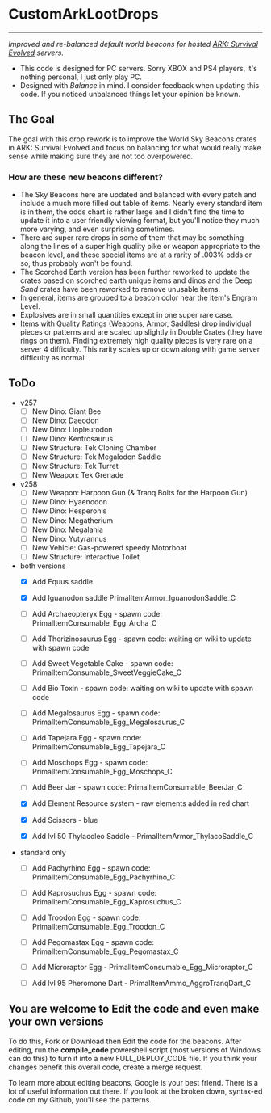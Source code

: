 #  CustomArkLootDrops
----

_Improved and re-balanced default world beacons for hosted [ARK: Survival Evolved](https://www.youtube.com/survivetheark) servers._  

* This code is designed for PC servers. Sorry XBOX and PS4 players, it's nothing personal, I just only play PC.
* Designed with _Balance_ in mind. I consider feedback when updating this code. If you noticed unbalanced things let your opinion be known.

## The Goal  
The goal with this drop rework is to improve the World Sky Beacons crates in ARK: Survival Evolved and focus on balancing for what would really make sense while making sure they are not too overpowered. 

### How are these new beacons different?  
* The Sky Beacons here are updated and balanced with every patch and include a much more filled out table of items. Nearly every standard item is in them, the odds chart is rather large and I didn't find the time to update it into a user friendly viewing format, but you'll notice they much more varying, and even surprising sometimes. 
* There are super rare drops in some of them that may be something along the lines of a super high quality pike or weapon appropriate to the beacon level, and these special items are at a rarity of .003% odds or so, thus probably won't be found. 
* The Scorched Earth version has been further reworked to update the crates based on scorched earth unique items and dinos and the Deep _Sand_ crates have been reworked to remove unusable items.
* In general, items are grouped to a beacon color near the item's Engram Level.  
* Explosives are in small quantities except in one super rare case.  
* Items with Quality Ratings (Weapons, Armor, Saddles) drop individual pieces or patterns and are scaled up slightly in Double Crates (they have rings on them). Finding extremely high quality pieces is very rare on a server 4 difficulty. This rarity scales up or down along with game server difficulty as normal.

ToDo  
----

* v257
	- [ ] New Dino: Giant Bee
	- [ ] New Dino: Daeodon
	- [ ] New Dino: Liopleurodon
	- [ ] New Dino: Kentrosaurus
	- [ ] New Structure: Tek Cloning Chamber
	- [ ] New Structure: Tek Megalodon Saddle
	- [ ] New Structure: Tek Turret
	- [ ] New Weapon: Tek Grenade

* v258
	- [ ] New Weapon: Harpoon Gun (& Tranq Bolts for the Harpoon Gun)
	- [ ] New Dino: Hyaenodon
	- [ ] New Dino: Hesperonis
	- [ ] New Dino: Megatherium
	- [ ] New Dino: Megalania
	- [ ] New Dino: Yutyrannus
	- [ ] New Vehicle: Gas-powered speedy Motorboat
	- [ ] New Structure: Interactive Toilet

* both versions  
	- [x] Add Equus saddle	
	- [x] Add Iguanodon saddle  PrimalItemArmor_IguanodonSaddle_C
	- [ ] Add Archaeopteryx Egg - spawn code: PrimalItemConsumable_Egg_Archa_C
	- [ ] Add Therizinosaurus Egg - spawn code: waiting on wiki to update with spawn code
	- [ ] Add Sweet Vegetable Cake - spawn code: PrimalItemConsumable_SweetVeggieCake_C
	- [ ] Add Bio Toxin - spawn code: waiting on wiki to update with spawn code
	- [ ] Add Megalosaurus Egg - spawn code: PrimalItemConsumable_Egg_Megalosaurus_C
	- [ ] Add Tapejara Egg - spawn code: PrimalItemConsumable_Egg_Tapejara_C
	- [ ] Add Moschops Egg - spawn code: PrimalItemConsumable_Egg_Moschops_C 
	- [ ] Add Beer Jar - spawn code: PrimalItemConsumable_BeerJar_C
	- [x] Add Element Resource system - raw elements added in red chart
	- [x] Add Scissors - blue
	- [x] Add lvl 50 Thylacoleo Saddle - PrimalItemArmor_ThylacoSaddle_C


* standard only  
	- [ ] Add Pachyrhino Egg - spawn code: PrimalItemConsumable_Egg_Pachyrhino_C
	- [ ] Add Kaprosuchus Egg - spawn code: PrimalItemConsumable_Egg_Kaprosuchus_C
	- [ ] Add Troodon Egg - spawn code: PrimalItemConsumable_Egg_Troodon_C
	- [ ] Add Pegomastax Egg - spawn code: PrimalItemConsumable_Egg_Pegomastax_C
	- [ ] Add Microraptor Egg - PrimalItemConsumable_Egg_Microraptor_C
	- [ ] Add lvl 95 Pheromone Dart - PrimalItemAmmo_AggroTranqDart_C


You are welcome to Edit the code and even make your own versions
----
To do this, Fork or Download then Edit the code for the beacons. After editing, run the **compile_code** powershell script (most versions of Windows can do this) to turn it into a new FULL_DEPLOY_CODE file. If you think your changes benefit this overall code, create a merge request. 

To learn more about editing beacons, Google is your best friend. There is a lot of useful information out there. If you look at the broken down, syntax-ed code on my Github, you'll see the patterns.
